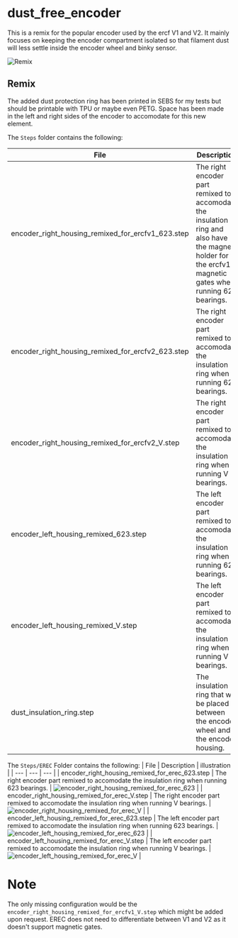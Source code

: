 # dust_free_encoder
This is a remix for the popular encoder used by the ercf V1 and V2. It mainly focuses on keeping the encoder compartment isolated so that filament dust will less settle inside the encoder wheel and binky sensor.

![Remix](./ressources/mod_explanation.png)

## Remix
The added dust protection ring has been printed in SEBS for my tests but should be printable with TPU or maybe even PETG.
Space has been made in the left and right sides of the encoder to accomodate for this new element.

The `Steps` folder contains the following:

| File | Description | illustration |
| --- | --- | --- |
| encoder_right_housing_remixed_for_ercfv1_623.step | The right encoder part remixed to accomodate the insulation ring and also have the magnet holder for the ercfv1 magnetic gates when running 623 bearings. | ![encoder_right_housing_remixed_for_ercfv1_623](./ressources/encoder_right_housing_remixed_for_ercfv1_623.png) |
| encoder_right_housing_remixed_for_ercfv2_623.step | The right encoder part remixed to accomodate the insulation ring when running 623 bearings.  | ![encoder_right_housing_remixed_for_ercfv2_623](./ressources/encoder_right_housing_remixed_for_ercfv2_623.png) |
| encoder_right_housing_remixed_for_ercfv2_V.step | The right encoder part remixed to accomodate the insulation ring when running V bearings.  | ![encoder_right_housing_remixed_for_ercfv2_V](./ressources/encoder_right_housing_remixed_for_ercfv2_V.png) |
| encoder_left_housing_remixed_623.step | The left encoder part remixed to accomodate the insulation ring when running 623 bearings. | ![encoder_left_housing_remixed_623](./ressources/encoder_left_housing_remixed_623.png) |
| encoder_left_housing_remixed_V.step | The left encoder part remixed to accomodate the insulation ring when running V bearings. | ![encoder_left_housing_remixed_V](./ressources/encoder_left_housing_remixed_V.png) |
| dust_insulation_ring.step | The insulation ring that will be placed between the encoder wheel and the encoder housing. | ![dust_insulation_ring](./ressources/dust_insulation_ring.png) |

The `Steps/EREC` Folder contains the following:
| File | Description | illustration |
| --- | --- | --- |
| encoder_right_housing_remixed_for_erec_623.step | The right encoder part remixed to accomodate the insulation ring when running 623 bearings.  | ![encoder_right_housing_remixed_for_erec_623](./ressources/encoder_right_housing_remixed_for_erec_623.png) |
| encoder_right_housing_remixed_for_erec_V.step | The right encoder part remixed to accomodate the insulation ring when running V bearings.  | ![encoder_right_housing_remixed_for_erec_V](./ressources/encoder_right_housing_remixed_for_erec_V.png) |
| encoder_left_housing_remixed_for_erec_623.step | The left encoder part remixed to accomodate the insulation ring when running 623 bearings.  | ![encoder_left_housing_remixed_for_erec_623](./ressources/encoder_left_housing_remixed_for_erec_623.png) |
| encoder_left_housing_remixed_for_erec_V.step | The left encoder part remixed to accomodate the insulation ring when running V bearings.  | ![encoder_left_housing_remixed_for_erec_V](./ressources/encoder_left_housing_remixed_for_erec_V.png) |

# Note
The only missing configuration would be the `encoder_right_housing_remixed_for_ercfv1_V.step` which might be added upon request. EREC does not need to differentiate between V1 and V2 as it doesn't support magnetic gates.
